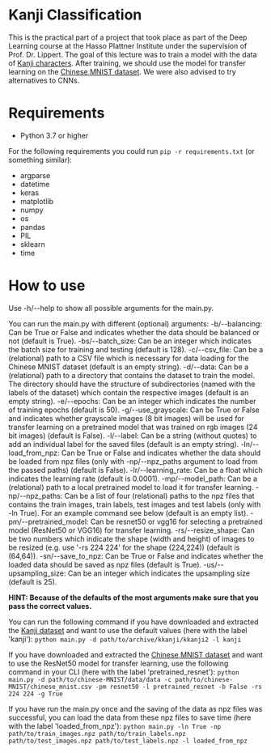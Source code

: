 # Kanji Classification

This is the practical part of a project that took place as part of the Deep Learning course at the Hasso Plattner Institute under the supervision of Prof. Dr. Lippert.
The goal of this lecture was to train a model with the data of [Kanji characters](https://www.kaggle.com/datasets/anokas/kuzushiji). After training, we should use the model for transfer learning on the [Chinese MNIST dataset](https://www.kaggle.com/datasets/gpreda/chinese-mnist). We were also advised to try alternatives to CNNs.

# Requirements

- Python 3.7 or higher

For the following requirements you could run ```pip -r requirements.txt``` (or something similar):
- argparse
- datetime
- keras
- matplotlib
- numpy
- os
- pandas
- PIL
- sklearn
- time

# How to use

Use -h/--help to show all possible arguments for the main.py.

You can run the main.py with different (optional) arguments:
-b/--balancing: Can be True or False and indicates whether the data should be balanced or not (default is True).
-bs/--batch_size: Can be an integer which indicates the batch size for training and testing (default is 128). 
-c/--csv_file: Can be a (relational) path to a CSV file which is necessary for data loading for the Chinese MNIST dataset (default is an empty string).
-d/--data: Can be a (relational) path to a directory that contains the dataset to train the model. The directory should have the structure of subdirectories (named with the labels of the dataset) which contain the respective images (default is an empty string).
-e/--epochs: Can be an integer which indicates the number of training epochs (default is 50).
-g/--use_grayscale: Can be True or False and indicates whether grayscale images (8 bit images) will be used for transfer learning on a pretrained model that was trained on rgb images (24 bit images) (default is False).
-l/--label: Can be a string (without quotes) to add an individual label for the saved files (default is an empty string).
-ln/--load_from_npz: Can be True or False and indicates whether the data should be loaded from npz files (only with -np/--npz_paths argument to load from the passed paths) (default is False).
-lr/--learning_rate: Can be a float which indicates the learning rate (default is 0.0001).
-mp/--model_path: Can be a (relational) path to a local pretrained model to load it for transfer learning.
-np/--npz_paths: Can be a list of four (relational) paths to the npz files that contains the train images, train labels, test images and test labels (only with -ln True). For an example command see below (default is an empty list).
-pm/--pretrained_model: Can be resnet50 or vgg16 for selecting a pretrained model (ResNet50 or VGG16) for transfer learning.
-rs/--resize_shape: Can be two numbers which indicate the shape (width and height) of images to be resized (e.g. use \'-rs 224 224\' for the shape (224,224)) (default is (64,64)).
-sn/--save_to_npz: Can be True or False and indicates whether the loaded data should be saved as npz files (default is True).
-us/--upsampling_size: Can be an integer which indicates the upsampling size (default is 25).

**HINT: Because of the defaults of the most arguments make sure that you pass the correct values.**

You can run the following command if you have downloaded and extracted the [Kanji dataset](https://www.kaggle.com/datasets/anokas/kuzushiji) and want to use the default values (here with the label \'kanji\'):
```python main.py -d path/to/archive/kkanji/kkanji2 -l kanji```

If you have downloaded and extracted the [Chinese MNIST dataset](https://www.kaggle.com/datasets/gpreda/chinese-mnist) and want to use the ResNet50 model for transfer learning, use the following command in your CLI (here with the label \'pretrained_resnet\'):
```python main.py -d path/to/chinese-MNIST/data/data -c path/to/chinese-MNIST/chinese_mnist.csv -pm resnet50 -l pretrained_resnet -b False -rs 224 224 -g True```

If you have run the main.py once and the saving of the data as npz files was successful, you can load the data from these npz files to save time (here with the label \'loaded_from_npz\'):
```python main.py -ln True -np path/to/train_images.npz path/to/train_labels.npz path/to/test_images.npz path/to/test_labels.npz -l loaded_from_npz```